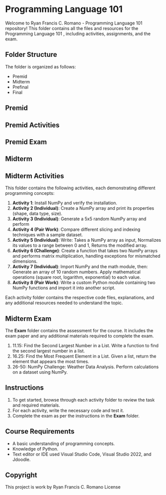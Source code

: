 # Programming Language 101

Welcome to Ryan Francis C. Romano - Programming Language 101 repository! This folder contains all the files and resources for the Programming Language 101 , including activities, assignments, and the exam.

## Folder Structure

The folder is organized as follows:
- Premid
- Midterm
- Prefinal
- Final

## Premid 
## Premid Activities
## Premid Exam

## Midterm 
## Midterm Activities

This folder contains the following activities, each demonstrating different programming concepts:

1. **Activity 1**: Install NumPy and verify the installation.
2. **Activity 2 (Individual)**: Create a NumPy array and print its properties (shape, data type, size).
3. **Activity 3 (Individual)**: Generate a 5x5 random NumPy array and perform
4. **Activity 4 (Pair Work)**: Compare different slicing and indexing techniques with a sample dataset.
5. **Activity 5 (Individual)**: Write: Takes a NumPy array as input, Normalizes its values to a range between 0 and 1, Returns the modified array.
6. **Activity 6 (Challenge)**: Create a function that takes two NumPy arrays and performs matrix multiplication, handling exceptions for mismatched dimensions.
7. **Activity 7 (Individual)**: Import NumPy and the math module, then: Generate an array of 10 random numbers. Apply mathematical operations (square root, logarithm, exponential) to each value.
8. **Activity 8 (Pair Work)**: Write a custom Python module containing two NumPy functions and import it into another script.

Each activity folder contains the respective code files, explanations, and any additional resources needed to understand the topic.

## Midterm Exam

The **Exam** folder contains the assessment for the course. It includes the exam paper and any additional materials required to complete the exam.

1. 11.15: Find the Second Largest Number in a List. Write a function to find the second largest number in a list.
2. 16.25: Find the Most Frequent Element in a List. Given a list, return the element that appears the most times.
3. 26-50: NumPy Challenge: Weather Data Analysis. Perform calculations on a dataset using NumPy. 



## Instructions

1. To get started, browse through each activity folder to review the task and required materials.
2. For each activity, write the necessary code and test it.
3. Complete the exam as per the instructions in the **Exam** folder.

## Course Requirements

- A basic understanding of programming concepts.
- Knowledge of Python.
- Text editor or IDE used Visual Studio Code, Visual Studio 2022, and Jdoodle.

## Copyright

This project is work by Ryan Francis C. Romano License